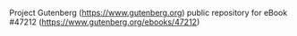 Project Gutenberg (https://www.gutenberg.org) public repository for eBook #47212 (https://www.gutenberg.org/ebooks/47212)
